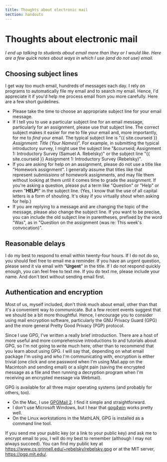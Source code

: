 ```yaml
---
title: Thoughts about electronic mail
section: handouts
---
```

Thoughts about electronic mail
==============================

*I end up talking to students about email more than they or I would like.
Here are a few quick notes about ways in which I use (and do not use) email.*

Choosing subject lines
----------------------

I get way too much email, hundreds of messages each day.  I rely on
programs to automatically file my email and to search my email.  Hence,
I'd appreciate it if you'd help me process email from you more carefully.
Here are a few short guidelines.

* Please take the time to choose an appropriate subject line for your 
  email message.
* If I tell you to use a particular subject line for an email message,
  particularly for an assignment, please use that subject line.
  The correct subject makes it easier for me to file your email
  and, more importantly, for me to *find* your email.
  The typical subject line is "{{ site.courseid }}  *Assignment*: *Title*
  (*Your Names*)".  For example, in submitting the typical
  introductory survey, I might use the subject line "&courseid;
  Assignment 1: Introductory Survey (Samuel A. Rebelsky)" or
  the subject line "{{ site.courseid }} Assignment 1: Introductory Survey
  (Rebelsky)".
* If you are asking for help on an assignment, please do not use a
  title like "Homework assignment".  I generally assume
  that titles like that represent *submissions*
  of homework assignments, and may file them without looking at them
  until it comes time to grade the assignment.  If you're asking a
  question, please put a term like "Question" or
  "Help" or even "**HELP!**" in the subject
  line.  (Yes, I know that the use of all capital letters is a form
  of shouting.  It's okay if you virtually shout when asking for help.)
* If you are replying to a message and are changing the topic of
  the message, please also change the subject line.  If you want to
  be precise, you can include the old subject line in parentheses,
  prefixed by the word "Was", as in "Question on
  the assignment (was re: This week's convocation)".

Reasonable delays
-----------------

I do my best to respond to email within twenty-four hours.  If I do not
do so, you should feel free to email me a reminder.  If you have an urgent
question, please send it via email with "**Urgent**" in the title.  If I
do not respond quickly enough, you can feel free to text me.  If you do 
text me, please include your name.  And don't text without sending email
first.

Authentication and encryption
-----------------------------

Most of us, myself included, don't think much about email, other
than that it's a convenient way to communicate.  But a few recent 
events suggest that we should be a bit more thoughtful.  Hence,
I encourage you to consider using mail encryption software,
particularly the <ulink url="https://www.gnupg.org/">GNU Privacy 
Guard (GPG)</ulink> and the more general Pretty Good Privacy (PGP)
protocol.

Since I use GPG, I've written <ulink
url="https://www.cs.grinnell.edu/~rebelsky/gpg.html">a really brief
introduction</ulink>.  There are a host of more useful and more
comprehensive introductions to and tutorials about GPG, so I'm not
going to write much here, other than to recommend that you learn
about using GPG.  I will say that, depending on what email package
I'm using and who I'm communicating with, encryption is either trivial
(one click and one password when I'm using Mail.app on the Macintosh
and sending email) or a slight pain (saving the encrypted message as
a file and then running a decryption program when I'm receiving an
encrypted message via Webmail).

GPG is available for all three major operating systems (and probably
for others, too).

* On the Mac, I use [GPGMail 2](https://gpgtools.org/).
  I find it simple and straightforward.
* I don't use Microsoft Windows, but I hear that 
  [gpg4win](https://www.gpg4win.org/)
  works pretty well.
* On the Linux workstations in the MathLAN, GPG is installed as
  a command line tool.

If you send me your public key (or a link to your public key)
and ask me to encrypt email to you, I will do my best to remember
(although I may not always succeed).   You can find my public key at
<https://www.cs.grinnell.edu/~rebelsky/rebelsky.gpg> or at the MIT server,
<https://pgp.mit.edu/>.

